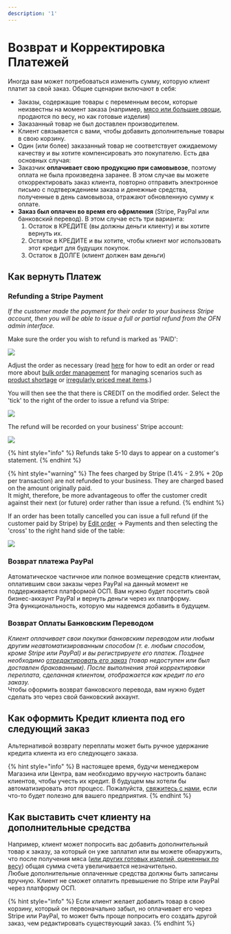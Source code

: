 ```yaml
---
description: '1'
---
```


# Возврат и Корректировка Платежей

Иногда вам может потребоваться изменить сумму, которую клиент платит за свой заказ. Общие сценарии включают в себя:

* Заказы, содержащие товары с переменным весом, которые неизвестны на момент заказа \(например, [мясо или большие овощи](../products-1/pricing-irregular-items-kg.md), продаются по весу, но как готовые изделия\)
* Заказанный товар не был доставлен производителем.
* Клиент связывается с вами, чтобы добавить дополнительные товары в свою корзину.
* Один \(или более\) заказанный товар не соответствует ожидаемому качеству и вы хотите компенсировать это покупателю. Есть два основных случая:
* Заказчик **оплачивает свою продукцию при самовывозе**, поэтому оплата не была произведена заранее. В этом случае вы можете откорректировать заказ клиента, повторно отправить электронное письмо с подтверждением заказа и денежные средства, полученные в день самовывоза, отражают обновленную сумму к оплате.
* **Заказ был оплачен во время его офрмления** \(Stripe, PayPal или банковский перевод\). В этом случае есть три варианта:
  1. Остаток в КРЕДИТЕ \(вы должны деньги клиенту\) и вы хотите вернуть их.
  2. Остаток в КРЕДИТЕ и вы хотите, чтобы клиент мог использовать этот кредит для будущих покупок.
  3. Остаток в ДОЛГЕ \(клиент должен вам деньги\)

## Как вернуть Платеж

### Refunding a Stripe Payment

_If the customer made the payment for their order to your business Stripe account, then you will be able to issue a full or partial refund from the OFN admin interface._

Make sure the order you wish to refund is marked as 'PAID':

![](../../.gitbook/assets/image%20%2817%29.png)

Adjust the order as necessary \(read [here](view-orders.md#editing-an-order) for how to edit an order or read more about [bulk order management](view-orders.md#bulk-order-management) for managing scenarios such as [product shortage](view-orders.md#example-1-you-have-a-stock-shortage-and-must-reduce-customer-order-quantities-for-a-certain-product) or [irregularly priced meat items](../products-1/pricing-irregular-items-kg.md).\)

You will then see the that there is CREDIT on the modified order. Select the 'tick' to the right of the order to issue a refund via Stripe:

![](../../.gitbook/assets/capture-du-2019-02-27-20-04-19.png)

The refund will be recorded on your business' Stripe account:

![](../../.gitbook/assets/stripecredit.png)

{% hint style="info" %}
Refunds take 5-10 days to appear on a customer's statement.
{% endhint %}

{% hint style="warning" %}
The fees charged by Stripe \(1.4% - 2.9% + 20p per transaction\) are not refunded to your business. They are charged based on the amount originally paid.  
It might, therefore, be more advantageous to offer the customer credit against their next \(or future\) order rather than issue a refund.
{% endhint %}

If an order has been totally cancelled you can issue a full refund \(if the customer paid by Stripe\) by [Edit order](view-orders.md#editing-an-order) -&gt; Payments and then selecting the 'cross' to the right hand side of the table:

![](../../.gitbook/assets/stripefullrefund.png)

### Возврат платежа PayPal

Автоматическое частичное или полное возмещение средств клиентам, оплатившим свои заказы через PayPal на данный момент не поддерживается платформой ОСП. Вам нужно будет посетить свой бизнес-аккаунт PayPal и вернуть деньги через их платформу.  
Эта функциональность, которую мы надеемся добавить в будущем.

### Возврат Оплаты Банковским Переводом

_Клиент оплачивает свои покупки банковским переводом или любым другим неавтоматизированным способом \(т. е. любым способом, кроме Stripe или PayPal\) и вы регистрируете его платеж. Позднее необходимо_ [_отредактировать его заказ_](view-orders.md#editing-an-order) _\(товар недоступен или был доставлен бракованным\). После выполнения этой корректировки переплата, сделанная клиентом, отображается как кредит по его заказу._  
Чтобы оформить возврат банковского перевода, вам нужно будет сделать это через свой банковский аккаунт.

## Как оформить Кредит клиента под его следующий заказ

Альтернативой возврату переплаты может быть ручное удержание кредита клиента из его следующего заказа.

{% hint style="info" %}
В настоящее время, будучи менеджером Магазина или Центра, вам необходимо вручную настроить баланс клиентов, чтобы учесть их кредит. В будущем мы хотели бы автоматизировать этот процесс. Пожалуйста, [свяжитесь с нами](https://www.openfoodnetwork.org/find-your-local-open-food-network/), если что-то будет полезно для вашего предприятия.
{% endhint %}

## Как выставить счет клиенту на дополнительные средства

Например, клиент может попросить вас добавить дополнительный товар к заказу, за который он уже заплатил или вы можете обнаружить, что после получения мяса \([или других готовых изделий, оцененных по весу](../products-1/pricing-irregular-items-kg.md)\) общая сумма счета увеличивается незначительно.  
Любые дополнительные оплаченные средства должны быть записаны вручную. Клиент не сможет оплатить превышение по Stripe или PayPal через платформу ОСП.

{% hint style="info" %}
Если клиент желает добавить товар в свою корзину, который он первоначально забыл, но оплачивает его через Stripe или PayPal, то может быть проще попросить его создать другой заказ, чем редактировать существующий заказ.
{% endhint %}

